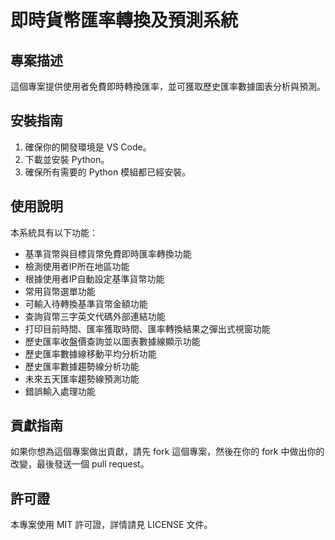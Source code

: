 # 即時貨幣匯率轉換及預測系統

## 專案描述

這個專案提供使用者免費即時轉換匯率，並可獲取歷史匯率數據圖表分析與預測。

## 安裝指南

1. 確保你的開發環境是 VS Code。
2. 下載並安裝 Python。
3. 確保所有需要的 Python 模組都已經安裝。

## 使用說明

本系統具有以下功能：

- 基準貨幣與目標貨幣免費即時匯率轉換功能
- 檢測使用者IP所在地區功能
- 根據使用者IP自動設定基準貨幣功能
- 常用貨幣選單功能
- 可輸入待轉換基準貨幣金額功能
- 查詢貨幣三字英文代碼外部連結功能
- 打印目前時間、匯率獲取時間、匯率轉換結果之彈出式視窗功能
- 歷史匯率收盤價查詢並以圖表數據線顯示功能
- 歷史匯率數據線移動平均分析功能
- 歷史匯率數據趨勢線分析功能
- 未來五天匯率趨勢線預測功能
- 錯誤輸入處理功能

## 貢獻指南

如果你想為這個專案做出貢獻，請先 fork 這個專案，然後在你的 fork 中做出你的改變，最後發送一個 pull request。

## 許可證

本專案使用 MIT 許可證，詳情請見 LICENSE 文件。

